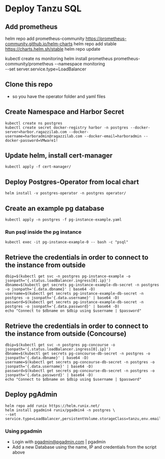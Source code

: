 # Deploy Tanzu SQL

## Add prometheus
helm repo add prometheus-community https://prometheus-community.github.io/helm-charts
helm repo add stable https://charts.helm.sh/stable
helm repo update

kubectl create ns monitoring
helm install prometheus prometheus-community/prometheus  --namespace monitoring \
--set server.service.type=LoadBalancer


## Clone this repo
* so you have the operator folder and yaml files

## Create Namespace and Harbor Secret
    kubectl create ns postgres
    kubectl create secret docker-registry harbor -n postgres --docker-server=harbor.ragazzilab.com --docker-username=harboradmin@ragazzilab.com --docker-email=harboradmin --docker-password=VMware1!

## Update helm, install cert-manager
    kubectl apply -f cert-manager/


## Deploy Postgres-Operator from local chart

    helm install -v postgres-operator -n postgres operator/


## Create an example pg database
    kubectl apply -n postgres -f pg-instance-example.yaml

### Run psql inside the pg instance
    kubectl exec -it pg-instance-example-0 -- bash -c "psql"


## Retrieve the credentials in order to connect to the instance from outside
    dbip=$(kubectl get svc -n postgres pg-instance-example -o jsonpath='{.status.loadBalancer.ingress[0].ip}')
    dbname=$(kubectl get secrets pg-instance-example-db-secret -n postgres -o jsonpath='{.data.dbname}' | base64 -D)
    username=$(kubectl get secrets pg-instance-example-db-secret -n postgres -o jsonpath='{.data.username}' | base64 -D)
    password=$(kubectl get secrets pg-instance-example-db-secret -n postgres -o jsonpath='{.data.password}' | base64 -D)
    echo "Connect to $dbname on $dbip using $username | $password"


## Retrieve the credentials in order to connect to the instance from outside (Concourse)
    dbip=$(kubectl get svc -n postgres pg-concourse -o jsonpath='{.status.loadBalancer.ingress[0].ip}')
    dbname=$(kubectl get secrets pg-concourse-db-secret -n postgres -o jsonpath='{.data.dbname}' | base64 -D)
    username=$(kubectl get secrets pg-concourse-db-secret -n postgres -o jsonpath='{.data.username}' | base64 -D)
    password=$(kubectl get secrets pg-concourse-db-secret -n postgres -o jsonpath='{.data.password}' | base64 -D)
    echo "Connect to $dbname on $dbip using $username | $password"


## Deploy pgAdmin
    helm repo add runix https://helm.runix.net/
    helm install pgadmin4 runix/pgadmin4 -n postgres \
    --set service.type=LoadBalancer,persistentVolume.storageClass=tanzu,env.email=pgadmin@pgadmin.org,env.password=pgadmin


### Using pgadmin

* Login with pgadmin@pgadmin.com | pgadmin
* Add a new Database using the name, IP and credentials from the script above
